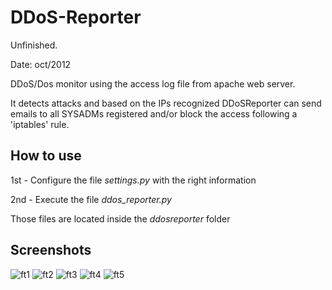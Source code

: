 DDoS-Reporter
=============

Unfinished.

Date: oct/2012

DDoS/Dos monitor using the access log file from apache web server.

It detects attacks and based on the IPs recognized DDoSReporter can send emails to all
SYSADMs registered and/or block the access following a 'iptables' rule.

How to use
----------
1st - Configure the file <i>settings.py</i> with the right information

2nd - Execute the file <i>ddos_reporter.py</i>

Those files are located inside the <i>ddosreporter</i> folder

## Screenshots

![ft1](https://github.com/ccgcyber/DDoS-Reporter/blob/master/samples/imagens/ft1.png)
![ft2](https://github.com/ccgcyber/DDoS-Reporter/blob/master/samples/imagens/ft2.png)
![ft3](https://github.com/ccgcyber/DDoS-Reporter/blob/master/samples/imagens/ft3.png)
![ft4](https://github.com/ccgcyber/DDoS-Reporter/blob/master/samples/imagens/ft4.png)
![ft5](https://github.com/ccgcyber/DDoS-Reporter/blob/master/samples/imagens/ft5.png)

